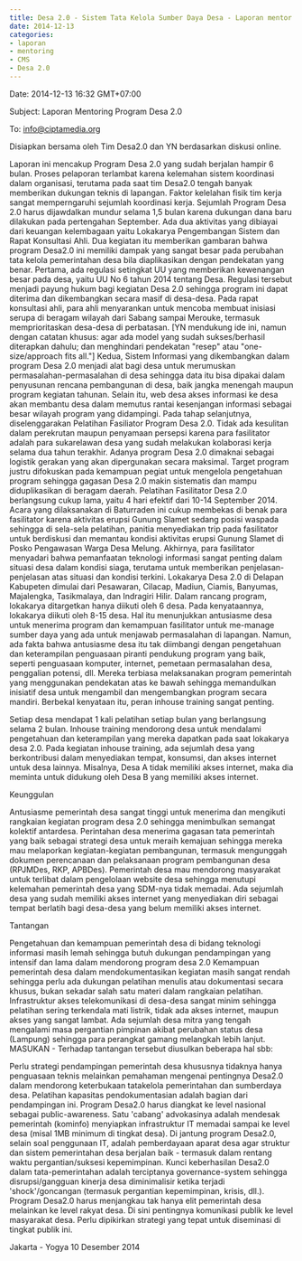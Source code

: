 ```yaml
---
title: Desa 2.0 - Sistem Tata Kelola Sumber Daya Desa - Laporan mentor pengawas Yanuar Nugroho tahap I
date: 2014-12-13
categories:
- laporan
- mentoring
- CMS
- Desa 2.0
---
```


Date: 2014-12-13 16:32 GMT+07:00 

Subject: Laporan Mentoring Program Desa 2.0 

To: info@ciptamedia.org

Disiapkan bersama oleh Tim Desa2.0 dan YN berdasarkan diskusi online.

Laporan ini mencakup Program Desa 2.0 yang sudah berjalan hampir 6 bulan. Proses pelaporan terlambat karena kelemahan sistem koordinasi dalam organisasi, terutama pada saat tim Desa2.0 tengah banyak memberikan dukungan teknis di lapangan. Faktor kelelahan fisik tim kerja sangat memperngaruhi sejumlah koordinasi kerja.
Sejumlah Program Desa 2.0 harus dijawdalkan mundur selama 1,5 bulan karena dukungan dana baru dilakukan pada pertengahan September. Ada dua aktivitas yang dibiayai dari keuangan kelembagaan yaitu Lokakarya Pengembangan Sistem dan Rapat Konsultasi Ahli. Dua kegiatan itu memberikan gambaran bahwa program Desa2.0 ini memiliki dampak yang sangat besar pada perubahan tata kelola pemerintahan desa bila diaplikasikan dengan pendekatan yang benar.
Pertama, ada regulasi setingkat UU yang memberikan kewenangan besar pada desa, yaitu UU No 6 tahun 2014 tentang Desa. Regulasi tersebut menjadi payung hukum bagi kegiatan Desa 2.0 sehingga program ini dapat diterima dan dikembangkan secara masif di desa-desa. Pada rapat konsultasi ahli, para ahli menyarankan untuk mencoba membuat inisiasi serupa di beragam wilayah dari Sabang sampai Merouke, termasuk memprioritaskan desa-desa di perbatasan. [YN mendukung ide ini, namun dengan catatan khusus: agar ada model yang sudah sukses/berhasil diterapkan dahulu; dan menghindari pendekatan "resep" atau "one-size/approach fits all."]
Kedua, Sistem Informasi yang dikembangkan dalam program Desa 2.0 menjadi alat bagi desa untuk merumuskan permasalahan-permasalahan di desa sehingga data itu bisa dipakai dalam penyusunan rencana pembangunan di desa, baik jangka menengah maupun program kegiatan tahunan. Selain itu, web desa akses informasi ke desa akan membantu desa dalam memutus rantai kesenjangan informasi sebagai besar wilayah program yang didampingi.
Pada tahap selanjutnya, diselenggarakan Pelatihan Fasiliator Program Desa 2.0. Tidak ada kesulitan dalam perekrutan maupun penyamaan persepsi karena para fasilitator adalah para sukarelawan desa yang sudah melakukan kolaborasi kerja selama dua tahun terakhir. Adanya program Desa 2.0 dimaknai sebagai logistik gerakan yang akan dipergunakan secara maksimal. Target program justru difokuskan pada kemampuan pegiat untuk mengelola pengetahuan program sehingga gagasan Desa 2.0 makin sistematis dan mampu diduplikasikan di beragam daerah.
Pelatihan Fasilitator Desa 2.0 berlangsung cukup lama, yaitu 4 hari efektif dari 10-14 September 2014. Acara yang dilaksanakan di Baturraden ini cukup membekas di benak para fasilitator karena aktivitas erupsi Gunung Slamet sedang posisi waspada sehingga di sela-sela pelatihan, panitia menyediakan trip pada fasilitator untuk berdiskusi dan memantau kondisi aktivitas erupsi Gunung Slamet di Posko Pengawasan Warga Desa Melung. Akhirnya, para fasilitator menyadari bahwa pemanfaatan teknologi informasi sangat penting dalam situasi desa dalam kondisi siaga, terutama untuk memberikan penjelasan-penjelasan atas situasi dan kondisi terkini.
Lokakarya Desa 2.0 di Delapan Kabupeten dimulai dari Pesawaran, Cilacap, Madiun, Ciamis, Banyumas, Majalengka, Tasikmalaya, dan Indragiri Hilir. Dalam rancang program, lokakarya ditargetkan hanya diikuti oleh 6 desa. Pada kenyataannya, lokakarya diikuti oleh 8-15 desa. Hal itu menunjukkan antusiasme desa untuk menerima program dan kemampuan fasilitator untuk me-manage sumber daya yang ada untuk menjawab permasalahan di lapangan. Namun, ada fakta bahwa antusiasme desa itu tak diimbangi dengan pengetahuan dan keterampilan penguasaan piranti pendukung program yang baik, seperti penguasaan komputer, internet, pemetaan permasalahan desa, penggalian potensi, dll. Mereka terbiasa melaksanakan program pemerintah yang menggunakan pendekatan atas ke bawah sehingga memandulkan inisiatif desa untuk mengambil dan mengembangkan program secara mandiri.
Berbekal kenyataan itu, peran inhouse training sangat penting.

Setiap desa mendapat 1 kali pelatihan setiap bulan yang berlangsung selama 2 bulan. Inhouse training mendorong desa untuk mendalami pengetahuan dan keterampilan yang mereka dapatkan pada saat lokakarya desa 2.0.
Pada kegiatan inhouse training, ada sejumlah desa yang berkontribusi dalam menyediakan tempat, konsumsi, dan akses internet untuk desa lainnya. Misalnya, Desa A tidak memiliki akses internet, maka dia meminta untuk didukung oleh Desa B yang memiliki akses internet.

Keunggulan

Antusiasme pemerintah desa sangat tinggi untuk menerima dan mengikuti rangkaian kegiatan program desa 2.0 sehingga menimbulkan semangat kolektif antardesa.
Perintahan desa menerima gagasan tata pemerintah yang baik sebagai strategi desa untuk meraih kemajuan sehingga mereka mau melaporkan kegiatan-kegiatan pembangunan, termasuk mengunggah dokumen perencanaan dan pelaksanaan program pembangunan desa (RPJMDes, RKP, APBDes).
Pemerintah desa mau mendorong masyarakat untuk terlibat dalam pengelolaan website desa sehingga menutupi kelemahan pemerintah desa yang SDM-nya tidak memadai.
Ada sejumlah desa yang sudah memiliki akses internet yang menyediakan diri sebagai tempat berlatih bagi desa-desa yang belum memiliki akses internet.

Tantangan

Pengetahuan dan kemampuan pemerintah desa di bidang teknologi informasi masih lemah sehingga butuh dukungan pendampingan yang intensif dan lama dalam mendorong program desa 2.0
Kemampuan pemerintah desa dalam mendokumentasikan kegiatan masih sangat rendah sehingga perlu ada dukungan pelatihan menulis atau dokumentasi secara khusus, bukan sekadar salah satu materi dalam rangkaian pelatihan.
Infrastruktur akses telekomunikasi di desa-desa sangat minim sehingga pelatihan sering terkendala mati listrik, tidak ada akses internet, maupun akses yang sangat lambat.
Ada sejumlah desa mitra yang tengah mengalami masa pergantian pimpinan akibat perubahan status desa (Lampung) sehingga para perangkat gamang melangkah lebih lanjut.
MASUKAN - Terhadap tantangan tersebut diusulkan beberapa hal sbb:

Perlu strategi pendampingan pemerintah desa khususnya tidaknya hanya penguasaan teknis melainkan pemahaman mengenai pentingnya Desa2.0 dalam mendorong keterbukaan tatakelola pemerintahan dan sumberdaya desa. Pelatihan kapasitas pendokumentasian adalah bagian dari pendampingan ini.
Program Desa2.0 harus diangkat ke level nasional sebagai public-awareness. Satu 'cabang' advokasinya adalah mendesak pemerintah (kominfo) menyiapkan infrastruktur IT memadai sampai ke level desa (misal 1MB minimum di tingkat desa).
Di jantung program Desa2.0, selain soal penggunaan IT, adalah pemberdayaan aparat desa agar struktur dan sistem pemerintahan desa berjalan baik - termasuk dalam rentang waktu pergantian/suksesi kepemimpinan. Kunci keberhasilan Desa2.0 dalam tata-pemerintahan adalah terciptanya governance-system sehingga disrupsi/gangguan kinerja desa diminimalisir ketika terjadi 'shock'/goncangan (termasuk pergantian kepemimpinan, krisis, dll.).
Program Desa2.0 harus menjangkau tak hanya elit pemerintah desa melainkan ke level rakyat desa. Di sini pentingnya komunikasi publik ke level masyarakat desa. Perlu dipikirkan strategi yang tepat untuk diseminasi di tingkat publik ini.

Jakarta - Yogya 10 Desember 2014
